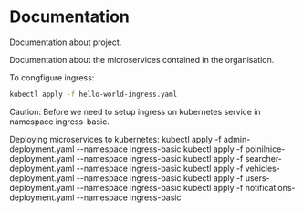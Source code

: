 # Documentation
Documentation about project.

Documentation about the microservices contained in the organisation.

To congfigure ingress:
```bash
kubectl apply -f hello-world-ingress.yaml 
```

Caution: Before we need to setup ingress on kubernetes service in namespace ingress-basic.

Deploying microservices to kubernetes:
kubectl apply -f admin-deployment.yaml --namespace ingress-basic
kubectl apply -f polnilnice-deployment.yaml --namespace ingress-basic
kubectl apply -f searcher-deployment.yaml --namespace ingress-basic
kubectl apply -f vehicles-deployment.yaml --namespace ingress-basic
kubectl apply -f users-deployment.yaml --namespace ingress-basic
kubectl apply -f notifications-deployment.yaml --namespace ingress-basic

